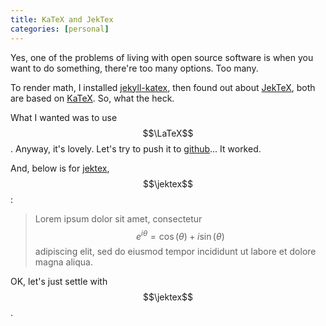 ```yaml
---
title: KaTeX and JekTex
categories: [personal]
---
```


Yes, one of the problems of living with open source software is when you want to do something, there're too many options. Too many.

To render math, I installed [jekyll-katex](https://github.com/linjer/jekyll-katex), then found out about [JekTeX](https://github.com/yagarea/jektex), both are based on [KaTeX](https://github.com/KaTeX/KaTeX). So, what the heck.

What I wanted was to use $$\LaTeX$$. Anyway, it's lovely. Let's try to push it to [github](https://github.com)... It worked.

And, below is for [jektex](https://github.com/yagarea/jektex), $$\jektex$$: 

>Lorem ipsum dolor sit amet, consectetur $$e^{i\theta}=\cos(\theta)+i\sin(\theta)$$ adipiscing elit, sed do eiusmod tempor incididunt ut labore et dolore magna aliqua.

OK, let's just settle with $$\jektex$$.